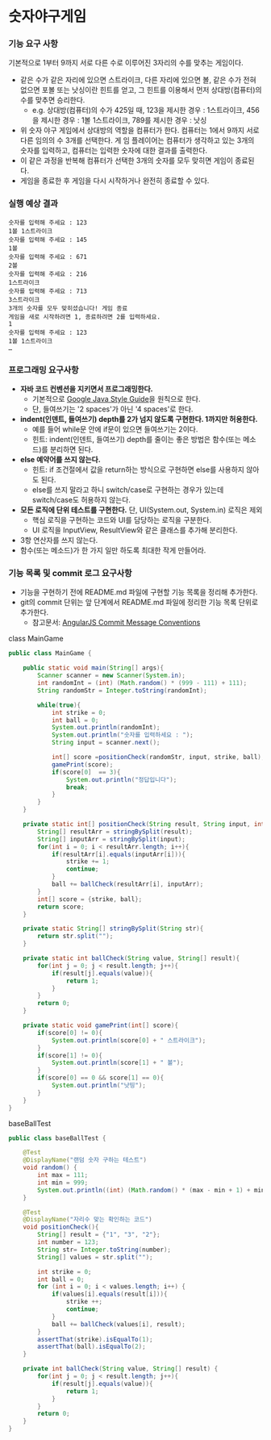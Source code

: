 # 숫자야구게임

### 기능 요구 사항

기본적으로 1부터 9까지 서로 다른 수로 이루어진 3자리의 수를 맞추는 게임이다.

- 같은 수가 같은 자리에 있으면 스트라이크, 다른 자리에 있으면 볼, 같은 수가 전혀 없으면 포볼 또는 낫싱이란 힌트를 얻고, 그 힌트를 이용해서 먼저 상대방(컴퓨터)의 수를 맞추면 승리한다.
    - e.g. 상대방(컴퓨터)의 수가 425일 때, 123을 제시한 경우 : 1스트라이크, 456을 제시한 경우 : 1볼 1스트라이크, 789를 제시한 경우 : 낫싱
- 위 숫자 야구 게임에서 상대방의 역할을 컴퓨터가 한다. 컴퓨터는 1에서 9까지 서로 다른 임의의 수 3개를 선택한다. 게 임 플레이어는 컴퓨터가 생각하고 있는 3개의 숫자를 입력하고, 컴퓨터는 입력한 숫자에 대한 결과를 출력한다.
- 이 같은 과정을 반복해 컴퓨터가 선택한 3개의 숫자를 모두 맞히면 게임이 종료된다.
- 게임을 종료한 후 게임을 다시 시작하거나 완전히 종료할 수 있다.

### 실행 예상 결과

```
숫자를 입력해 주세요 : 123
1볼 1스트라이크
숫자를 입력해 주세요 : 145
1볼
숫자를 입력해 주세요 : 671
2볼
숫자를 입력해 주세요 : 216
1스트라이크
숫자를 입력해 주세요 : 713
3스트라이크
3개의 숫자를 모두 맞히셨습니다! 게임 종료
게임을 새로 시작하려면 1, 종료하려면 2를 입력하세요.
1
숫자를 입력해 주세요 : 123
1볼 1스트라이크
…
```

### 프로그래밍 요구사항

- **자바 코드 컨벤션을 지키면서 프로그래밍한다.**
    - 기본적으로 [Google Java Style Guide](https://google.github.io/styleguide/javaguide.html)을 원칙으로 한다.
    - 단, 들여쓰기는 '2 spaces'가 아닌 '4 spaces'로 한다.
- **indent(인덴트, 들여쓰기) depth를 2가 넘지 않도록 구현한다. 1까지만 허용한다.**
    - 예를 들어 while문 안에 if문이 있으면 들여쓰기는 2이다.
    - 힌트: indent(인덴트, 들여쓰기) depth를 줄이는 좋은 방법은 함수(또는 메소드)를 분리하면 된다.
- **else 예약어를 쓰지 않는다.**
    - 힌트: if 조건절에서 값을 return하는 방식으로 구현하면 else를 사용하지 않아도 된다.
    - else를 쓰지 말라고 하니 switch/case로 구현하는 경우가 있는데 switch/case도 허용하지 않는다.
- **모든 로직에 단위 테스트를 구현한다.** 단, UI(System.out, System.in) 로직은 제외
    - 핵심 로직을 구현하는 코드와 UI를 담당하는 로직을 구분한다.
    - UI 로직을 InputView, ResultView와 같은 클래스를 추가해 분리한다.
- 3항 연산자를 쓰지 않는다.
- 함수(또는 메소드)가 한 가지 일만 하도록 최대한 작게 만들어라.

### 기능 목록 및 commit 로그 요구사항

- 기능을 구현하기 전에 README.md 파일에 구현할 기능 목록을 정리해 추가한다.
- git의 commit 단위는 앞 단계에서 README.md 파일에 정리한 기능 목록 단위로 추가한다.
    - 참고문서: [AngularJS Commit Message Conventions](https://gist.github.com/stephenparish/9941e89d80e2bc58a153)

class MainGame

```java
public class MainGame {

    public static void main(String[] args){
        Scanner scanner = new Scanner(System.in);
        int randomInt = (int) (Math.random() * (999 - 111) + 111);
        String randomStr = Integer.toString(randomInt);

        while(true){
            int strike = 0;
            int ball = 0;
            System.out.println(randomInt);
            System.out.println("숫자를 입력하세요 : ");
            String input = scanner.next();

            int[] score =positionCheck(randomStr, input, strike, ball);
            gamePrint(score);
            if(score[0]  == 3){
                System.out.println("정답입니다");
                break;
            }
        }
    }

    private static int[] positionCheck(String result, String input, int strike, int ball){
        String[] resultArr = stringBySplit(result);
        String[] inputArr = stringBySplit(input);
        for(int i = 0; i < resultArr.length; i++){
            if(resultArr[i].equals(inputArr[i])){
                strike += 1;
                continue;
            }
            ball += ballCheck(resultArr[i], inputArr);
        }
        int[] score = {strike, ball};
        return score;
    }

    private static String[] stringBySplit(String str){
        return str.split("");
    }

    private static int ballCheck(String value, String[] result){
        for(int j = 0; j < result.length; j++){
            if(result[j].equals(value)){
                return 1;
            }
        }
        return 0;
    }

    private static void gamePrint(int[] score){
        if(score[0] != 0){
            System.out.println(score[0] + " 스트라이크");
        }
        if(score[1] != 0){
            System.out.println(score[1] + " 볼");
        }
        if(score[0] == 0 && score[1] == 0){
            System.out.println("낫띵");
        }
    }
}
```

baseBallTest

```java
public class baseBallTest {

    @Test
    @DisplayName("랜덤 숫자 구하는 테스트")
    void random() {
        int max = 111;
        int min = 999;
        System.out.println((int) (Math.random() * (max - min + 1) + min));
    }

    @Test
    @DisplayName("자리수 맞는 확인하는 코드")
    void positionCheck(){
        String[] result = {"1", "3", "2"};
        int number = 123;
        String str= Integer.toString(number);
        String[] values = str.split("");

        int strike = 0;
        int ball = 0;
        for (int i = 0; i < values.length; i++) {
            if(values[i].equals(result[i])){
                strike ++;
                continue;
            }
            ball += ballCheck(values[i], result);
        }
        assertThat(strike).isEqualTo(1);
        assertThat(ball).isEqualTo(2);
    }

    private int ballCheck(String value, String[] result) {
        for(int j = 0; j < result.length; j++){
            if(result[j].equals(value)){
                return 1;
            }
        }
        return 0;
    }
}
```